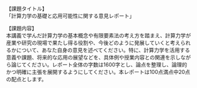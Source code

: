 【課題タイトル】  
「計算力学の基礎と応用可能性に関する意見レポート」

【課題内容】  
本講義で学んだ計算力学の基本概念や有限要素法の考え方を踏まえ、計算力学が産業や研究の現場で果たし得る役割や、今後どのように発展していくと考えられるかについて、あなた自身の意見を述べてください。特に、計算力学を活用する意義や課題、将来的な応用の展望などを、具体例や授業内容との関連を示しながら論じてください。レポート全体の字数は1600字とし、論点を整理し、論理的かつ明確に主張を展開するようにしてください。本レポートは100点満点中20点の配点とします。